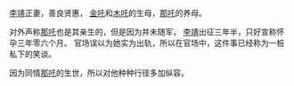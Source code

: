 [李靖](李靖.md)正妻，善良贤惠，
[金吒](金吒.md)和[木吒](木吒.md)的生母，[那吒](那吒.md)的养母。

对外声称[那吒](那吒.md)也是其亲生的，但是因为并未随军，
[李靖](李靖.md)出征三年半，只好宣称怀孕三年零六个月。
官场误以为她实为出轨，所以在官场中，这件事已经称为一桩私下的笑谈。

因为同情[那吒](那吒.md)的生世，所以对他种种行径多加纵容。